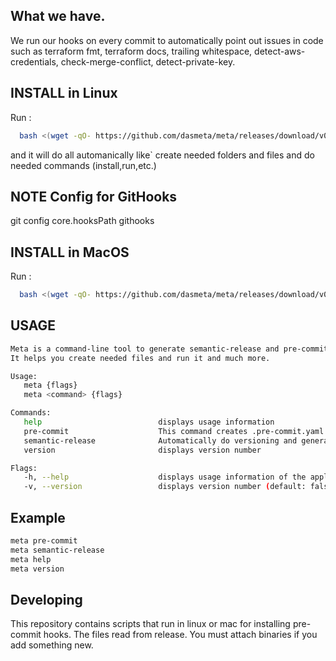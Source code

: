 ## What we have.

We run our hooks on every commit to automatically point out issues in code such as terraform fmt, terraform docs, trailing whitespace, detect-aws-credentials, check-merge-conflict, detect-private-key.

## INSTALL in Linux

Run :
  ```bash
    bash <(wget -qO- https://github.com/dasmeta/meta/releases/download/v0.1.0/add-this-linux.sh)
  ```

and it will do all automanically like` create needed folders and files and do needed commands (install,run,etc.)

## NOTE Config for GitHooks

git config core.hooksPath githooks

## INSTALL in MacOS

Run :
  ```bash
    bash <(wget -qO- https://github.com/dasmeta/meta/releases/download/v0.1.0/add-this-mac.sh)
  ```

## USAGE

```bash
Meta is a command-line tool to generate semantic-release and pre-commit hooks in your projects.
It helps you create needed files and run it and much more.

Usage:
   meta {flags}
   meta <command> {flags}

Commands:
   help                          displays usage information
   pre-commit                    This command creates .pre-commit.yaml files and after running scripts for needed pre-commit checks and outputs that files in the project directory.
   semantic-release              Automatically do versioning and generate changelogs
   version                       displays version number

Flags:
   -h, --help                    displays usage information of the application or a command (default: false)
   -v, --version                 displays version number (default: false)
```

## Example

```bash
meta pre-commit
meta semantic-release
meta help
meta version
```

## Developing

This repository contains scripts that run in linux or mac for installing pre-commit hooks. The files read from release. You must attach binaries if you add something new.
